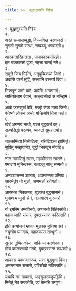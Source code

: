 ```yaml
---
title: ०१. बुद्धानुस्सति निद्देस

---
```

१. बुद्धानुस्सति निद्देस  
१.  
अरहं सम्मासम्बुद्धो, विज्‍जक्खि चरणप्पदो।  
सुगतो सुगदो सत्था, सब्बञ्‍ञू भगवादमो॥  
२.  
आरकत्तारिहन्तत्ता , पापाकारकतोरहो।  
हत चक्‍कारतो पूजा, रहत्ता चारहं नमे॥  
३.  
समुत्ते जिय गिहीनं, अनुपुब्बिकथो जिनो।  
अदासि परमं तुट्ठिं, सच्‍चानि दस्सयं दिवा॥  
४.  
भिक्खूनं पठमे यामे, पायेसि अमतागदं।  
जातिखेत्ताग देवानं, कङ्खच्छेदो स मज्झिमे।  
५.  
आदो फलसुखं वेदि, मज्झे सेय्य मका जिनो।  
वेनेय्यो लोकनं अन्ते, पच्छिमेपि तिधा कते॥  
६.  
खेदं अगणयं नाथो, पञ्‍च बुद्धकतं वहं।  
सत्थसिद्धो परत्थंव, ब्यावटो सुमहादयो॥  
७.  
चङ्कमित्वा निसीदित्वा, रत्तिंदिवञ्‍च झायितुं।  
सुपितुं मज्झयामेव, बुद्धो भिक्खून मोवदि॥  
८.  
नाल मालसितुं तस्स, महावीरस्स सासने।  
पमादाय मुनिन्दस्स, कतञ्‍ञू साधु सम्मतो॥  
९.  
अनञ्‍ञातस्स ञाताय, अपत्तस्सच पत्तिया।  
आरभेतुंव नो युत्तो, अप्पमत्तो रहोगतो॥  
१०.  
आरब्भथ निक्‍कमथ, युञ्‍जथ बुद्धसासने।  
धुनाथ मच्‍चुनो सेनं, नळागारंव कुञ्‍जरो॥  
११.  
यो इमस्मिं धम्मविनये, अप्पमत्तो विहिस्सति।  
पहाय जाति संसारं, दुक्खस्सन्तं करिस्सति।  
१२.  
इति उय्योजनं म्हाकं, मुत्तस्स मुत्तिया सरं।  
नयुत्तोव पमादाय, महादयस्स सत्थुनो॥  
१३.  
सुत्तेन दुब्बितक्‍केन, अकिच्‍च करणेनवा।  
मोघ कालक्खयो मन्दो, दुक्खस्सन्तं कथंकरे॥  
१४.  
आकासं चक्‍कवाळञ्‍च, सत्ता बुद्धगुणा पिच।  
अनन्तानाम चत्तारो, परिच्छेदो नविज्‍जति॥  
१५.  
यथापि नभ माकासं, अङ्गुलरज्‍जुयट्ठिभि।  
मिनेतुं नेव सक्‍कोति, एवं केनचि तग्गुणं॥  